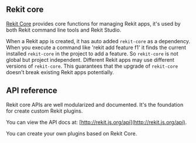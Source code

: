 ## Rekit core
[Rekit Core](https://github.com/supnate/rekit/tree/master/packages/rekit-core) provides core functions for managing Rekit apps, it's used by both Rekit command line tools and Rekit Studio.

When a Rekit app is created, it has auto added `rekit-core` as a dependency. When you execute a command like 'rekit add feature f1' it finds the current installed `rekit-core` in the project to add a feature. So `rekit-core` is not global but project independent. Different Rekit apps may use different versions of `rekit-core`. This guarantees that the upgrade of `rekit-core` doesn't break existing Rekit apps potentially.

## API reference
Rekit core APIs are well modularized and documented. It's the foundation for create custom Rekit plugins.

You can view the API docs at: [http://rekit.js.org/api](http://rekit.js.org/api).

You can create your own plugins based on Rekit Core.
